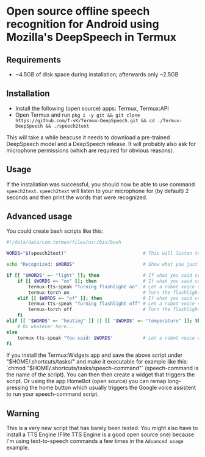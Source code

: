 # Open source offline speech recognition for Android using Mozilla's DeepSpeech in Termux

## Requirements
- ~4.5GB of disk space during installation; afterwards only ~2.5GB

## Installation

- Install the following (open source) apps: Termux, Termux:API
- Open Termux and run
    `pkg i -y git && git clone https://github.com/T-vK/Termux-DeepSpeech.git && cd ./Termux-DeepSpeech && ./speech2text`

This will take a while beacuse it needs to download a pre-trained DeepSpeech model and a DeepSpeech release. It will probably also ask for microphone permissions (which are required for obvious reasons).

## Usage
If the installation was successful, you should now be able to use command `speech2text`.
`speech2text` will listen to your microphone for (by default) 2 seconds and then print the words that were recognized.

## Advanced usage
You could create bash scripts like this:
``` bash
#!/data/data/com.termux/files/usr/bin/bash

WORDS="$(speech2text)"                            # This will listen to the microphone for (by default) 2 seoncds and the write what you said in the variable WORDS

echo "Recognized: $WORDS"                         # Show what you just said

if [[ "$WORDS" =~ "light" ]]; then                # If what you said contained the word "light"
    if [[ $WORDS =~ "on" ]]; then                 # If what you said contained the word "on"
        termux-tts-speak "Turning flashlight on"  # Let a robot voice say "Turning flashlight on"
        termux-torch on                           # Turn the flashlight on
    elif [[ $WORDS =~ "of" ]]; then               # If what you said contained the word "of"
        termux-tts-speak "Turning flashlight off" # Let a robot voice say "Turning flashlight off"
        termux-torch off                          # Turn the flashlight off
    fi
elif [[ "$WORDS" =~ "heating" ]] || [[ "$WORDS" =~ "temperature" ]]; then   # If what you said contained the word "heating" or "temerature"
    # Do whatever here...
else
    termux-tts-speak "You said: $WORDS"           # Let a robot voice repeat what it thought you said...
fi
```

If you install the Termux:Widgets app and save the above script under "$HOME/.shortcuts/tasks/" and make it executable for example like this: `chmod "$HOME/.shortcuts/tasks/speech-command"` (speech-command is the name of the script).
You can then then create a widget that triggers the script. Or using the app HomeBot (open source) you can remap long-pressing the home button which usually triggers the Google voice assistent to run your speech-command script.


## Warning

This is a very new script that has barely been tested. You might also have to install a TTS Engine (Flite TTS Engine is a good open source one) because I'm using text-to-speech commands a few times in the `Advanced usage` example.
